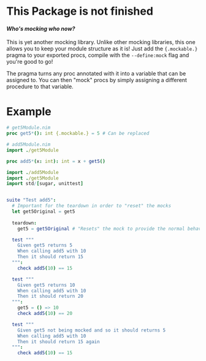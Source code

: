 <h1> This Package is not finished </h1>

#### _Who's mocking who now?_

This is yet another mocking library.
Unlike other mocking libraries, this one allows you to keep your module structure as it is! 
Just add the `{.mockable.}` pragma to your exported procs, compile with the `--define:mock` flag and you're good to go!

The pragma turns any proc annotated with it into a variable that can be assigned to.
You can then "mock" procs by simply assigning a different procedure to that variable.

# Example
```nim
# get5Module.nim
proc get5*(): int {.mockable.} = 5 # Can be replaced
```
```nim
# add5Module.nim
import ./get5Module

proc add5*(x: int): int = x + get5()
```

```nim
import ./add5Module
import ./get5Module
import std/[sugar, unittest]


suite "Test add5":  
  # Important for the teardown in order to "reset" the mocks
  let get5Original = get5
  
  teardown:
    get5 = get5Original # "Resets" the mock to provide the normal behaviour again

  test """
    Given get5 returns 5
    When calling add5 with 10
    Then it should return 15
  """:
    check add5(10) == 15

  test """
    Given get5 returns 10
    When calling add5 with 10
    Then it should return 20
  """:
    get5 = () => 10
    check add5(10) == 20

  test """
    Given get5 not being mocked and so it should returns 5
    When calling add5 with 10
    Then it should return 15 again
  """:
    check add5(10) == 15
```